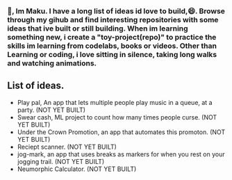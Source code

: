 ### 👋, Im Maku. I have a long list of ideas id love to build,😄. Browse through my gihub and find interesting repositories with some ideas that ive built or still building. When im learning something new, i create a "toy-project(repo)" to practice the skills im learning from codelabs, books or videos. Other than Learning or coding, i love sitting in silence, taking long walks and watching animations.

## List of ideas.
- Play pal, An app that lets multiple people play music in a queue, at a party. (NOT YET BUILT)
- Swear cash, ML project to count how many times people curse. (NOT YET BUILT)
- Under the Crown Promotion, an app that automates this promoton. (NOT YET BUILT)
- Reciept scanner. (NOT YET BUILT)
- jog-mark, an app that uses breaks as markers for when you rest on your jogging trail. (NOT YET BUILT)
- Neumorphic Calculator. (NOT YET BUILT)

<!--
**ma-za-kpe/ma-za-kpe** is a ✨ _special_ ✨ repository because its `README.md` (this file) appears on your GitHub profile.

Here are some ideas to get you started:

- 🔭 I’m currently working on ...
- 🌱 I’m currently learning ...
- 👯 I’m looking to collaborate on ...
- 🤔 I’m looking for help with ...
- 💬 Ask me about ...
- 📫 How to reach me: ...
- 😄 Pronouns: ...
- ⚡ Fun fact: ...
-->
